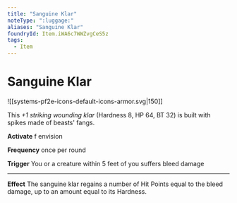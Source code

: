 ```yaml
---
title: "Sanguine Klar"
noteType: ":luggage:"
aliases: "Sanguine Klar"
foundryId: Item.iWA6c7WWZvgCeS5z
tags:
  - Item
---
```


# Sanguine Klar
![[systems-pf2e-icons-default-icons-armor.svg|150]]

This _+1 striking wounding klar_ (Hardness 8, HP 64, BT 32) is built with spikes made of beasts' fangs.

**Activate** f envision

**Frequency** once per round

**Trigger** You or a creature within 5 feet of you suffers bleed damage

* * *

**Effect** The sanguine klar regains a number of Hit Points equal to the bleed damage, up to an amount equal to its Hardness.
